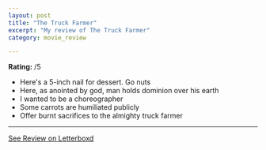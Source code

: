 ```yaml
---
layout: post
title: "The Truck Farmer"
excerpt: "My review of The Truck Farmer"
category: movie_review

---
```


**Rating:** /5

* Here's a 5-inch nail for dessert. Go nuts
* Here, as anointed by god, man holds dominion over his earth
* I wanted to be a choreographer
* Some carrots are humiliated publicly
* Offer burnt sacrifices to the almighty truck farmer

<hr>

[See Review on Letterboxd](https://boxd.it/58Nunf)
